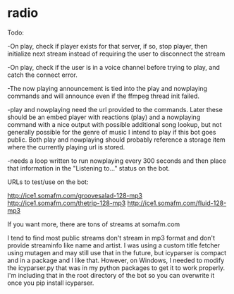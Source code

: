 # radio

Todo:

-On play, check if player exists for that server, if so, stop player, then initialize next stream instead of requiring the user to disconnect the stream

-On play, check if the user is in a voice channel before trying to play, and catch the connect error.

-The now playing announcement is tied into the play and nowplaying commands and will announce even if the ffmpeg thread init failed.

-play and nowplaying need the url provided to the commands. Later these should be an embed player with reactions (play) and a nowplaying command with a nice output with possible additional song lookup, but not generally possible for the genre of music I intend to play if this bot goes public. Both play and nowplaying should probably reference a storage item where the currently playing url is stored.

-needs a loop written to run nowplaying every 300 seconds and then place that information in the "Listening to..." status on the bot.


URLs to test/use on the bot:

http://ice1.somafm.com/groovesalad-128-mp3
http://ice1.somafm.com/thetrip-128-mp3
http://ice1.somafm.com/fluid-128-mp3

If you want more, there are tons of streams at somafm.com

I tend to find most public streams don't stream in mp3 format and don't provide streaminfo like name and artist. I was using a custom title fetcher using mutagen and may still use that in the future, but icyparser is compact and in a package and I like that. However, on Windows, I needed to modify the icyparser.py that was in my python packages to get it to work properly. I'm including that in the root directory of the bot so you can overwrite it once you pip install icyparser.

